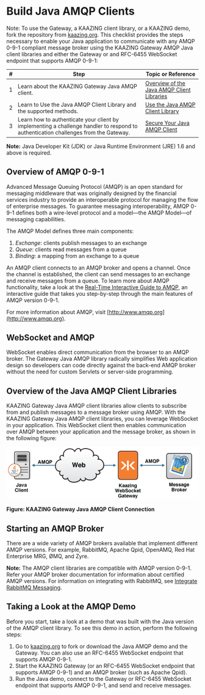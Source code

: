 Build Java AMQP Clients
=======================

Note: To use the Gateway, a KAAZING client library, or a KAAZING demo, fork the repository from [kaazing.org](http://kaazing.org).
This checklist provides the steps necessary to enable your Java application to communicate with any AMQP 0-9-1 compliant message broker using the KAAZING Gateway AMQP Java client libraries and either the Gateway or and RFC-6455 WebSocket endpoint that supports AMQP 0-9-1:

| \#  | Step                                                                                                                                   | Topic or Reference                                              |
|-----|----------------------------------------------------------------------------------------------------------------------------------------|-----------------------------------------------------------------|
| 1   | Learn about the KAAZING Gateway Java AMQP client.                                                                                 | [Overview of the Java AMQP Client Libraries](#overview-of-the-java-amqp-client-libraries)         |
| 2   | Learn to Use the Java AMQP Client Library and the supported methods.                                                                   | [Use the Java AMQP Client Library](p_dev_java_client_amqp.md) |
| 3   | Learn how to authenticate your client by implementing a challenge handler to respond to authentication challenges from the Gateway. | [Secure Your Java AMQP Client](p_dev_java_secure.md)          |

**Note:** Java Developer Kit (JDK) or Java Runtime Environment (JRE) 1.6 and above is required.

Overview of AMQP 0-9-1
----------------------

Advanced Message Queuing Protocol (AMQP) is an open standard for messaging middleware that was originally designed by the financial services industry to provide an interoperable protocol for managing the flow of enterprise messages. To guarantee messaging interoperability, AMQP 0-9-1 defines both a wire-level protocol and a model—the AMQP Model—of messaging capabilities.

The AMQP Model defines three main components:

1.  *Exchange*: clients publish messages to an exchange
2.  *Queue*: clients read messages from a queue
3.  *Binding*: a mapping from an exchange to a queue

An AMQP client connects to an AMQP broker and opens a channel. Once the channel is established, the client can send messages to an exchange and receive messages from a queue. To learn more about AMQP functionality, take a look at the [Real-Time Interactive Guide to AMQP](../guide-amqp.md), an interactive guide that takes you step-by-step through the main features of AMQP version 0-9-1.

For more information about AMQP, visit [http://www.amqp.org](http://www.amqp.org).

WebSocket and AMQP
------------------

WebSocket enables direct communication from the browser to an AMQP broker. The Gateway Java AMQP library radically simplifies Web application design so developers can code directly against the back-end AMQP broker without the need for custom Servlets or server-side programming.

Overview of the Java AMQP Client Libraries
------------------------------------------

KAAZING Gateway Java AMQP client libraries allow clients to subscribe from and publish messages to a message broker using AMQP. With the KAAZING Gateway Java AMQP client libraries, you can leverage WebSocket in your application. This WebSocket client then enables communication over AMQP between your application and the message broker, as shown in the following figure:

![](images/f-amqp-web-java-client-web.png)

**Figure: KAAZING Gateway Java AMQP Client Connection**

Starting an AMQP Broker
-----------------------

There are a wide variety of AMQP brokers available that implement different AMQP versions. For example, RabbitMQ, Apache Qpid, OpenAMQ, Red Hat Enterprise MRG, ØMQ, and Zyre. </span>

**Note:** The AMQP client libraries are compatible with AMQP version 0-9-1. Refer your AMQP broker documentation for information about certified AMQP versions.
For information on integrating with RabbitMQ, see [Integrate RabbitMQ Messaging](https://github.com/kaazing/gateway/blob/develop/doc/integration-amqp/p_amqp_integrate_rabbitmq.md).

Taking a Look at the AMQP Demo
------------------------------

Before you start, take a look at a demo that was built with the Java version of the AMQP client library. To see this demo in action, perform the following steps:

1.  Go to [kaazing.org](http://kaazing.org) to fork or download the Java AMQP demo and the Gateway. You can also use an RFC-6455 WebSocket endpoint that supports AMQP 0-9-1.
2.  Start the KAAZING Gateway (or an RFC-6455 WebSocket endpoint that supports AMQP 0-9-1) and an AMQP broker (such as Apache Qpid).
3.  Run the Java demo, connect to the Gateway or RFC-6455 WebSocket endpoint that supports AMQP 0-9-1, and send and receive messages.
